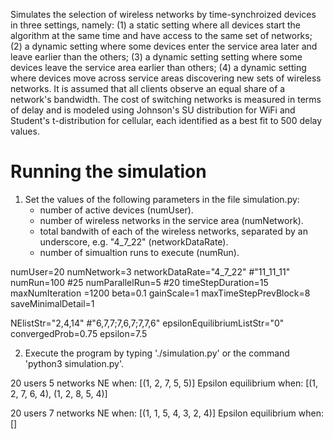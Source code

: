 Simulates the selection of wireless networks by time-synchroized devices in three settings, namely: (1) a static setting where all devices start the algorithm at the same time and have access to the same set of networks; (2) a dynamic setting where some devices enter the service area later and leave earlier than the others; (3) a dynamic setting setting where some devices leave the service area earlier than others; (4) a dynamic setting where devices move across service areas discovering new sets of wireless networks. It is assumed that all clients observe an equal share of a network's bandwidth. The cost of switching networks is measured in terms of delay and is modeled using Johnson's SU distribution for WiFi and Student's t-distribution for cellular, each identified as a best fit to 500 delay values.

# Running the simulation
1. Set the values of the following parameters in the file simulation.py:
   * number of active devices (numUser).
   * number of wireless networks in the service area (numNetwork).
   * total bandwith of each of the wireless networks, separated by an underscore, e.g. "4_7_22" (networkDataRate).
   * number of simualtion runs to execute (numRun).
   
numUser=20
numNetwork=3
networkDataRate="4_7_22"	#"11_11_11"
numRun=100 #25
numParallelRun=5 #20
timeStepDuration=15
maxNumIteration =1200
beta=0.1
gainScale=1
maxTimeStepPrevBlock=8
saveMinimalDetail=1

NElistStr="2,4,14" #"6,7,7;7,6,7;7,7,6"
epsilonEquilibriumListStr="0"
convergedProb=0.75
epsilon=7.5

2. Execute the program by typing './simulation.py' or the command 'python3 simulation.py'.


20 users 5 networks
NE when: [(1, 2, 7, 5, 5)]
Epsilon equilibrium when: [(1, 2, 7, 6, 4), (1, 2, 8, 5, 4)]

20 users 7 networks
NE when: [(1, 1, 5, 4, 3, 2, 4)]
Epsilon equilibrium when: []

